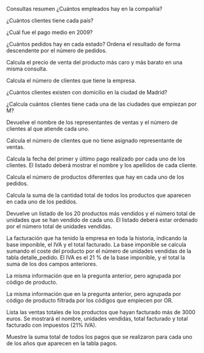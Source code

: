 Consultas resumen
¿Cuántos empleados hay en la compañía?

¿Cuántos clientes tiene cada país?

¿Cuál fue el pago medio en 2009?

¿Cuántos pedidos hay en cada estado? Ordena el resultado de forma descendente por el número de pedidos.

Calcula el precio de venta del producto más caro y más barato en una misma consulta.

Calcula el número de clientes que tiene la empresa.

¿Cuántos clientes existen con domicilio en la ciudad de Madrid?

¿Calcula cuántos clientes tiene cada una de las ciudades que empiezan por M?

Devuelve el nombre de los representantes de ventas y el número de clientes al que atiende cada uno.

Calcula el número de clientes que no tiene asignado representante de ventas.

Calcula la fecha del primer y último pago realizado por cada uno de los clientes. El listado deberá mostrar el nombre y los apellidos de cada cliente.

Calcula el número de productos diferentes que hay en cada uno de los pedidos.

Calcula la suma de la cantidad total de todos los productos que aparecen en cada uno de los pedidos.

Devuelve un listado de los 20 productos más vendidos y el número total de unidades que se han vendido de cada uno. El listado deberá estar ordenado por el número total de unidades vendidas.

La facturación que ha tenido la empresa en toda la historia, indicando la base imponible, el IVA y el total facturado. La base imponible se calcula sumando el coste del producto por el número de unidades vendidas de la tabla detalle_pedido. El IVA es el 21 % de la base imponible, y el total la suma de los dos campos anteriores.

La misma información que en la pregunta anterior, pero agrupada por código de producto.

La misma información que en la pregunta anterior, pero agrupada por código de producto filtrada por los códigos que empiecen por OR.

Lista las ventas totales de los productos que hayan facturado más de 3000 euros. Se mostrará el nombre, unidades vendidas, total facturado y total facturado con impuestos (21% IVA).

Muestre la suma total de todos los pagos que se realizaron para cada uno de los años que aparecen en la tabla pagos.
